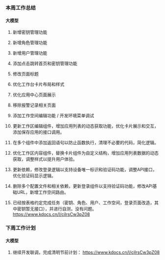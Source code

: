 ### 本周工作总结

#### 大模型

1. 新增密钥管理功能
2. 新增角色管理功能
3. 新增用户管理功能
4. 添加点击跳转首页和密钥管理功能
5. 修改页面标题
6. 优化工作台卡片布局和样式
7. 优化应用中心页面展示
8. 移除报警记录相关页面
9. 添加工作空间编辑功能 / 开发环境菜单调试
10. 更新工作区编辑组件，增加应用列表的动态获取功能，优化卡片展示和交互，添加保存应用的接口调用。
11. 在多个组件中添加返回语句以防止函数执行，清理不必要的代码，简化逻辑。
12. 优化工作区内容组件，替换卡片组件为自定义结构，增加应用列表数据的动态获取，调整样式以提升用户体验。
13. 更新依赖，修改登录逻辑以支持设备唯一标识和验证码功能，调整API接口，优化验证码显示逻辑。
14. 删除多个配置文件和相关依赖，更新登录组件以支持验证码功能，修改API基础URL，新增工作空间路由。

15. 已经按表格约定完成任务（密钥、角色、用户、工作空间，登录页面改造，其中密钥暂无接口），并进行自测，没有问题。
    https://www.kdocs.cn/l/ciIrsCw3pZ08

### 下周工作计划

#### 大模型

1. 继续开发联调，完成清明节前计划：
https://www.kdocs.cn/l/ciIrsCw3pZ08
